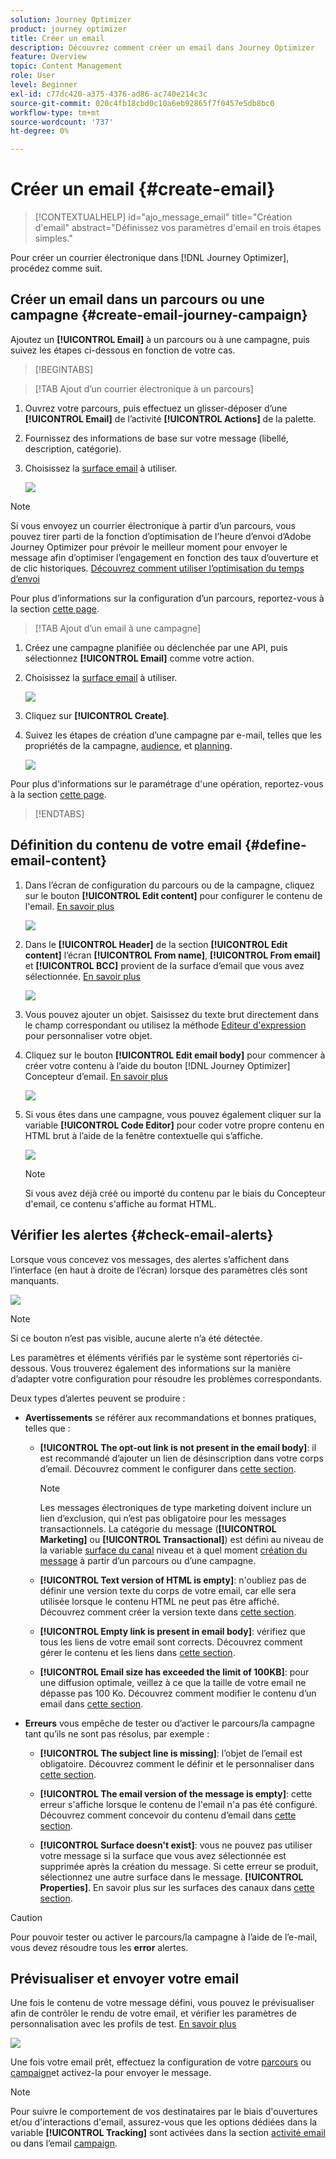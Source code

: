 ```yaml
---
solution: Journey Optimizer
product: journey optimizer
title: Créer un email
description: Découvrez comment créer un email dans Journey Optimizer
feature: Overview
topic: Content Management
role: User
level: Beginner
exl-id: c77dc420-a375-4376-ad86-ac740e214c3c
source-git-commit: 020c4fb18cbd0c10a6eb92865f7f0457e5db8bc0
workflow-type: tm+mt
source-wordcount: '737'
ht-degree: 0%

---
```


# Créer un email {#create-email}

>[!CONTEXTUALHELP]
>id="ajo_message_email"
>title="Création d&#39;email"
>abstract="Définissez vos paramètres d&#39;email en trois étapes simples."

Pour créer un courrier électronique dans [!DNL Journey Optimizer], procédez comme suit.

## Créer un email dans un parcours ou une campagne {#create-email-journey-campaign}

Ajoutez un **[!UICONTROL Email]** à un parcours ou à une campagne, puis suivez les étapes ci-dessous en fonction de votre cas.

>[!BEGINTABS]

>[!TAB Ajout d’un courrier électronique à un parcours]

1. Ouvrez votre parcours, puis effectuez un glisser-déposer d’une **[!UICONTROL Email]** de l’activité **[!UICONTROL Actions]** de la palette.

1. Fournissez des informations de base sur votre message (libellé, description, catégorie).

1. Choisissez la [surface email](email-settings.md) à utiliser.

   ![](assets/email_journey.png)

>[!NOTE]
>
>Si vous envoyez un courrier électronique à partir d’un parcours, vous pouvez tirer parti de la fonction d’optimisation de l’heure d’envoi d’Adobe Journey Optimizer pour prévoir le meilleur moment pour envoyer le message afin d’optimiser l’engagement en fonction des taux d’ouverture et de clic historiques. [Découvrez comment utiliser l’optimisation du temps d’envoi](../building-journeys/journeys-message.md#send-time-optimization)

Pour plus d’informations sur la configuration d’un parcours, reportez-vous à la section [cette page](../building-journeys/journey-gs.md).

>[!TAB Ajout d’un email à une campagne]

1. Créez une campagne planifiée ou déclenchée par une API, puis sélectionnez **[!UICONTROL Email]** comme votre action.

1. Choisissez la [surface email](email-settings.md) à utiliser.

   ![](assets/email_campaign.png)

1. Cliquez sur **[!UICONTROL Create]**.

1. Suivez les étapes de création d’une campagne par e-mail, telles que les propriétés de la campagne, [audience](../segment/about-segments.md), et [planning](../campaigns/create-campaign.md#schedule).

   ![](assets/email_campaign_steps.png)

<!--
From the **[!UICONTROL Action]** section, specify if you want to track how your recipients react to your delivery: you can track email opens, and/or clicks on links and buttons in your email.

![](assets/email_campaign_tracking.png)
-->

Pour plus d&#39;informations sur le paramétrage d&#39;une opération, reportez-vous à la section [cette page](../campaigns/get-started-with-campaigns.md).

>[!ENDTABS]

## Définition du contenu de votre email {#define-email-content}

1. Dans l’écran de configuration du parcours ou de la campagne, cliquez sur le bouton **[!UICONTROL Edit content]** pour configurer le contenu de l&#39;email. [En savoir plus](get-started-email-design.md)

   ![](assets/email_campaign_edit_content.png)

1. Dans le **[!UICONTROL Header]** de la section **[!UICONTROL Edit content]** l’écran **[!UICONTROL From name]**, **[!UICONTROL From email]** et **[!UICONTROL BCC]** provient de la surface d’email que vous avez sélectionnée. [En savoir plus](email-settings.md) <!--check if same for journey-->

   ![](assets/email_designer_edit_content_header.png)

1. Vous pouvez ajouter un objet. Saisissez du texte brut directement dans le champ correspondant ou utilisez la méthode [Editeur d&#39;expression](../personalization/personalization-build-expressions.md) pour personnaliser votre objet.

1. Cliquez sur le bouton **[!UICONTROL Edit email body]** pour commencer à créer votre contenu à l’aide du bouton [!DNL Journey Optimizer] Concepteur d’email. [En savoir plus](get-started-email-design.md)

   ![](assets/email_designer_edit_email_body.png)

1. Si vous êtes dans une campagne, vous pouvez également cliquer sur la variable **[!UICONTROL Code Editor]** pour coder votre propre contenu en HTML brut à l’aide de la fenêtre contextuelle qui s’affiche.

   ![](assets/email_designer_edit_code_editor.png)

   >[!NOTE]
   >
   >Si vous avez déjà créé ou importé du contenu par le biais du Concepteur d&#39;email, ce contenu s&#39;affiche au format HTML.

## Vérifier les alertes {#check-email-alerts}

Lorsque vous concevez vos messages, des alertes s’affichent dans l’interface (en haut à droite de l’écran) lorsque des paramètres clés sont manquants.

![](assets/email_journey_alerts_details.png)

>[!NOTE]
>
>Si ce bouton n’est pas visible, aucune alerte n’a été détectée.

Les paramètres et éléments vérifiés par le système sont répertoriés ci-dessous. Vous trouverez également des informations sur la manière d’adapter votre configuration pour résoudre les problèmes correspondants.

Deux types d’alertes peuvent se produire :

* **Avertissements** se référer aux recommandations et bonnes pratiques, telles que :

   * **[!UICONTROL The opt-out link is not present in the email body]**: il est recommandé d’ajouter un lien de désinscription dans votre corps d’email. Découvrez comment le configurer dans [cette section](../privacy/opt-out.md#opt-out-management).

      >[!NOTE]
      >
      >Les messages électroniques de type marketing doivent inclure un lien d’exclusion, qui n’est pas obligatoire pour les messages transactionnels. La catégorie du message (**[!UICONTROL Marketing]** ou **[!UICONTROL Transactional]**) est défini au niveau de la variable [surface du canal](email-settings.md#email-type) niveau et à quel moment [création du message](#create-email-journey-campaign) à partir d’un parcours ou d’une campagne.

   * **[!UICONTROL Text version of HTML is empty]**: n&#39;oubliez pas de définir une version texte du corps de votre email, car elle sera utilisée lorsque le contenu HTML ne peut pas être affiché. Découvrez comment créer la version texte dans [cette section](text-version-email.md).

   * **[!UICONTROL Empty link is present in email body]**: vérifiez que tous les liens de votre email sont corrects. Découvrez comment gérer le contenu et les liens dans [cette section](content-from-scratch.md).

   * **[!UICONTROL Email size has exceeded the limit of 100KB]**: pour une diffusion optimale, veillez à ce que la taille de votre email ne dépasse pas 100 Ko. Découvrez comment modifier le contenu d’un email dans [cette section](content-from-scratch.md).

* **Erreurs** vous empêche de tester ou d’activer le parcours/la campagne tant qu’ils ne sont pas résolus, par exemple :

   * **[!UICONTROL The subject line is missing]**: l’objet de l’email est obligatoire. Découvrez comment le définir et le personnaliser dans [cette section](create-email.md).

   <!--HTML is empty when Amp HTML is present-->

   * **[!UICONTROL The email version of the message is empty]**: cette erreur s&#39;affiche lorsque le contenu de l&#39;email n&#39;a pas été configuré. Découvrez comment concevoir du contenu d’email dans [cette section](get-started-email-design.md).

   * **[!UICONTROL Surface doesn't exist]**: vous ne pouvez pas utiliser votre message si la surface que vous avez sélectionnée est supprimée après la création du message. Si cette erreur se produit, sélectionnez une autre surface dans le message. **[!UICONTROL Properties]**. En savoir plus sur les surfaces des canaux dans [cette section](../configuration/channel-surfaces.md).


>[!CAUTION]
>
>Pour pouvoir tester ou activer le parcours/la campagne à l’aide de l’e-mail, vous devez résoudre tous les **error** alertes.

## Prévisualiser et envoyer votre email

Une fois le contenu de votre message défini, vous pouvez le prévisualiser afin de contrôler le rendu de votre email, et vérifier les paramètres de personnalisation avec les profils de test. [En savoir plus](preview.md)

![](assets/email_designer_edit_simulate.png)

Une fois votre email prêt, effectuez la configuration de votre [parcours](../building-journeys/journey-gs.md) ou [campaign](../campaigns/create-campaign.md)et activez-la pour envoyer le message.

>[!NOTE]
>
>Pour suivre le comportement de vos destinataires par le biais d&#39;ouvertures et/ou d&#39;interactions d&#39;email, assurez-vous que les options dédiées dans la variable **[!UICONTROL Tracking]** sont activées dans la section [activité email](../building-journeys/journeys-message.md) ou dans l’email [campaign](../campaigns/create-campaign.md).<!--to move?-->

<!--

## Define your email content {#email-content}

Use [!DNL Journey Optimizer] Email Designer to [design your email from scratch](../email/content-from-scratch.md). If you have an existing content, you can [import it in the Email Designer](../email/existing-content.md), or [code your own content](../email/code-content.md) in [!DNL Journey Optimizer]. 

[!DNL Journey Optimizer] comes with a set of [built-in templates](email-templates.md) to help you start. Any email can also be saved as a template.

Use [!DNL Journey Optimizer] Expression editor to personalize your messages with profiles' data. For more on personalization, refer to [this section](../personalization/personalize.md).

Adapt the content of your messages to the targeted profiles by using [!DNL Journey Optimizer] dynamic content capabilities. [Get started with dynamic content](../personalization/get-started-dynamic-content.md)

## Email tracking {#email-tracking}

If you want to track the behavior of your recipients through openings and/or clicks on links, enable the following options: **[!UICONTROL Email opens]** and **[!UICONTROL Click on email]**. 

Learn more about tracking in [this section](message-tracking.md).

## Validate your email content {#email-content-validate}

Control the rendering of your email, and check personalization settings with test profiles, using the preview section on the left-hand side. For more on this, refer to [this section](preview.md).

![](assets/messages-simple-preview.png)

You must also check alerts in the upper section of the editor.  Some of them are simple warnings, but others can prevent you from using the message. 

-->

